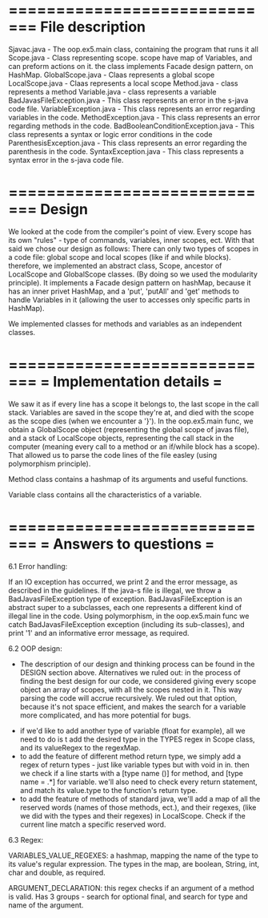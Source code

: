 =============================
File description     
=============================
Sjavac.java - The oop.ex5.main class, containing the program that runs it all
Scope.java - Class representing scope. scope have map of Variables, and can preform actions on it.
              the class implements Facade design pattern, on HashMap.
GlobalScope.java - Claas represents a global scope
LocalScope.java - Claas represents a local scope
Method.java - class represents a method
Variable.java - class represents a variable
BadJavasFileException.java - This class represents an error in the s-java code file.
VariableException.java - This class represents an error regarding variables in the code.
MethodException.java - This class represents an error regarding methods in the code.
BadBooleanConditionException.java - This class represents a syntax or logic error conditions in the code
ParenthesisException.java - This class represents an error regarding the parenthesis in the code.
SyntaxException.java - This class represents a syntax error in the s-java code file.



=============================
Design
=============================
We looked at the code from the compiler's point of view. Every scope has its own "rules" - type of commands,
variables, inner scopes, ect.
With that said we chose our design as follows:
There can only two types of scopes in a code file: global scope and local scopes (like if and while blocks).
therefore, we implemented an abstract class, Scope, ancestor of LocalScope and GlobalScope classes.
(By doing so we used the modularity principle).
It implements a Facade design pattern on hashMap, because it has an inner privet HashMap,
and a 'put', 'putAll' and 'get' methods to handle Variables in it
(allowing the user to accesses only specific parts in HashMap).

We implemented classes for methods and variables as an independent classes.




=============================
=  Implementation details   =
=============================
We saw it as if every line has a scope it belongs to, the last scope in the call stack.
Variables are saved in the scope they're at, and died with the scope as the scope dies
(when we encounter a '}').
In the oop.ex5.main func, we obtain a GlobalScope object (representing the global scope of javas file), and a
stack of LocalScope objects, representing the call stack in the computer (meaning every call to a method
or an if/while block has a scope).
That allowed us to parse the code lines of the file easley (using polymorphism principle).

Method class contains a hashmap of its arguments and useful functions.

Variable class contains all the characteristics of a variable.




=============================
=    Answers to questions   =
=============================
6.1 Error handling:

If an IO exception has occurred, we print 2 and the error message, as described in the guidelines.
If the java-s file is illegal, we throw a BadJavasFileException type of exception.
BadJavasFileException is an abstract super to a subclasses, each one represents a different kind of illegal
line in the code.
Using polymorphism, in the oop.ex5.main func we catch BadJavasFileException exception (including its sub-classes),
and print '1' and an informative error message, as required.


6.2 OOP design:

* The description of our design and thinking process can be found in the DESIGN section above.
Alternatives we ruled out: in the process of finding the best design for our code, we considered giving every
scope object an array of scopes, with all the scopes nested in it. This way parsing the code will accrue
recursively.
We ruled out that option, because it's not space efficient, and makes the search for a variable more
complicated, and has more potential for bugs.

- if we'd like to add another type of variable (float for example), all we need to do is t add the desired
    type in the TYPES regex in Scope class, and its valueRegex to the regexMap.
- to add the feature of different method return type, we simply add a regex of return types - just
    like variable types but with void in in. then we check if a line starts with a [type name ()] for method,
    and [type name = .*] for variable.
    we'll also need to check every return statement, and match its value.type to the function's return type.
- to add the feature of methods of standard java, we'll add a map of all the reserved words (names of those
    methods, ect.), and their regexes, (like we did with the types and their regexes) in LocalScope.
    Check if the current line match a specific reserved word.


6.3 Regex:

VARIABLES_VALUE_REGEXES: a hashmap, mapping the name of the type to its value's regular expression.
    The types in the map, are boolean, String, int, char and double, as required.

ARGUMENT_DECLARATION: this regex checks if an argument of a method is valid.
    Has 3 groups - search for optional final, and search for type and name of the argument.
